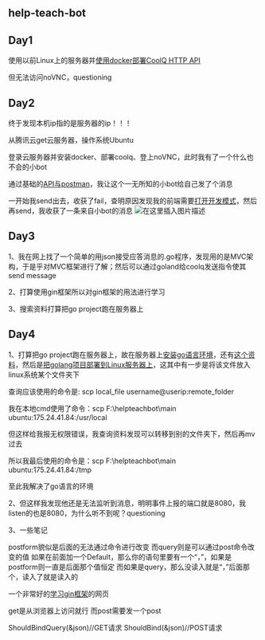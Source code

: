 ## help-teach-bot

## Day1
使用以前Linux上的服务器并[使用docker部署CoolQ HTTP API](https://cqhttp.cc/docs/4.10/#/)

但无法访问noVNC，questioning

## Day2
终于发现本机ip指的是服务器的ip！！！

从腾讯云get云服务器，操作系统Ubuntu

登录云服务器并安装docker、部署coolq、登上noVNC，此时我有了一个什么也不会的小bot

通过基础的[API与postman](https://cqhttp.cc/docs/4.14/#/API?id=%E5%93%8D%E5%BA%94%E8%AF%B4%E6%98%8E)，我让这个一无所知的小bot给自己发了个消息

一开始我send出去，收获了fail，查明原因发现我的前端需要[打开开发模式](https://docs.cqp.im/dev/v9/devmode/)，然后再send，我收获了一条来自小bot的消息
![在这里插入图片描述](https://img-blog.csdnimg.cn/20200303234415798.png?x-oss-process=image/watermark,type_ZmFuZ3poZW5naGVpdGk,shadow_10,text_aHR0cHM6Ly9ibG9nLmNzZG4ubmV0L0JsdWVfQ3VTTzQ=,size_16,color_FFFFFF,t_70)

## Day3
1、我在网上找了一个简单的用json接受应答消息的.go程序，发现用的是MVC架构，于是乎对MVC框架进行了解；然后可以通过goland给coolq发送指令使其send message

2、打算使用gin框架所以对gin框架的用法进行学习

3、搜索资料打算把go project跑在服务器上

## Day4
1、打算把go project跑在服务器上，故在服务器上[安装go语言环境](https://www.runoob.com/go/go-environment.html)，还有[这个资料](https://golang.google.cn/doc/install?download=go1.14.linux-amd64.tar.gz)，然后是[把golang项目部署到Linux服务器上](https://blog.csdn.net/qq_33230584/article/details/81536572)，这其中有一步是将该文件放入linux系统某个文件夹下

查询应该使用的命令是: scp local_file username@userip:remote_folder

我在本地cmd使用了命令：scp F:\helpteachbot\main ubuntu:175.24.41.84:/usr/local

但这样给我报无权限错误，我查询资料发现可以转移到别的文件夹下，然后再mv过去

所以我最后使用的命令是：scp F:\helpteachbot\main ubuntu:175.24.41.84:/tmp

至此我解决了go语言的环境

2、但这样我发现他还是无法监听到消息，明明事件上报的端口就是8080，我listen的也是8080，为什么听不到呢？questioning

3、一些笔记

postform貌似是后面的无法通过命令进行改变
而query则是可以通过post命令改变的值
如果在前面加一个Default，那么你的语句里要有一个“，”，如果是postform则一直是后面那个值恒定
而如果是query，那么没读入就是“，”后面那个，读入了就是读入的

一个非常好的[学习gin框架](https://www.cnblogs.com/-beyond/p/9391892.html)的网页

get是从浏览器上访问就行
而post需要发一个post

ShouldBindQuery(&json)//GET请求
ShouldBind(&json)//POST请求

